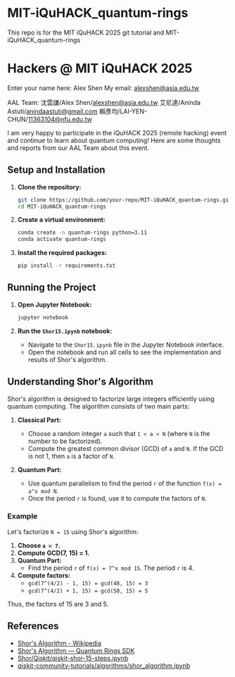 # MIT-iQuHACK_quantum-rings
This repo is for the MIT iQuHACK 2025 git tutorial and MIT-iQuHACK_quantum-rings

# Hackers @ MIT iQuHACK 2025

Enter your name here: Alex Shen
My email: alexshen@asia.edu.tw

AAL Team:
沈雲謙/Alex Shen/alexshen@asia.edu.tw
艾尼達/Aninda Astuti/anindaastuti@gmail.com
賴彥均/LAI-YEN-CHUN/11363104@nfu.edu.tw

I am very happy to participate in the iQuHACK 2025 (remote hacking) event and continue to learn about quantum computing! Here are some thoughts and reports from our AAL Team about this event.

## Setup and Installation

1. **Clone the repository:**
    ```bash
    git clone https://github.com/your-repo/MIT-iQuHACK_quantum-rings.git
    cd MIT-iQuHACK_quantum-rings
    ```

2. **Create a virtual environment:**
    ```bash
    conda create -n quantum-rings python=3.11
    conda activate quantum-rings
    ```

3. **Install the required packages:**
    ```bash
    pip install -r requirements.txt
    ```

## Running the Project

1. **Open Jupyter Notebook:**
    ```bash
    jupyter notebook
    ```

2. **Run the `Shor15.ipynb` notebook:**
    - Navigate to the `Shor15.ipynb` file in the Jupyter Notebook interface.
    - Open the notebook and run all cells to see the implementation and results of Shor's algorithm.

## Understanding Shor's Algorithm

Shor's algorithm is designed to factorize large integers efficiently using quantum computing. The algorithm consists of two main parts:

1. **Classical Part:**
    - Choose a random integer `a` such that `1 < a < N` (where `N` is the number to be factorized).
    - Compute the greatest common divisor (GCD) of `a` and `N`. If the GCD is not 1, then `a` is a factor of `N`.

2. **Quantum Part:**
    - Use quantum parallelism to find the period `r` of the function `f(x) = a^x mod N`.
    - Once the period `r` is found, use it to compute the factors of `N`.

### Example

Let's factorize `N = 15` using Shor's algorithm:

1. **Choose `a = 7`.**
2. **Compute GCD(7, 15) = 1.**
3. **Quantum Part:**
    - Find the period `r` of `f(x) = 7^x mod 15`. The period `r` is 4.
4. **Compute factors:**
    - `gcd(7^(4/2) - 1, 15) = gcd(48, 15) = 3`
    - `gcd(7^(4/2) + 1, 15) = gcd(50, 15) = 5`

Thus, the factors of 15 are 3 and 5.

## References

- [Shor's Algorithm - Wikipedia](https://en.wikipedia.org/wiki/Shor%27s_algorithm)
- [Shor's Algorithm — Quantum Rings SDK](https://portal.quantumrings.com/doc/Shors.html)
- [Shor/Qiskit/qiskit-shor-15-steps.ipynb](https://github.com/usamisaori/Shor/blob/master/Qiskit/qiskit-shor-15-steps.ipynb)
- [qiskit-community-tutorials/algorithms/shor_algorithm.ipynb](https://github.com/qiskit-community/qiskit-community-tutorials/blob/master/algorithms/shor_algorithm.ipynb)
